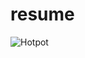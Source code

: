 # resume

![Hotpot](https://user-images.githubusercontent.com/91711234/186473907-623517b3-d7b7-4792-8494-ed483fa0a757.png)
